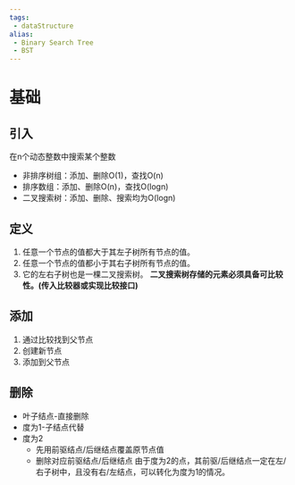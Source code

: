 ```yaml
---
tags:
 - dataStructure 
alias:
 - Binary Search Tree
 - BST
---
```

# 基础
## 引入
在n个动态整数中搜索某个整数
- 非排序树组：添加、删除O(1)，查找O(n)
- 排序数组：添加、删除O(n)，查找O(logn)
- 二叉搜索树：添加、删除、搜索均为O(logn)
## 定义
1. 任意一个节点的值都大于其左子树所有节点的值。
2. 任意一个节点的值都小于其右子树所有节点的值。
3. 它的左右子树也是一棵二叉搜索树。
**二叉搜索树存储的元素必须具备可比较性。(传入比较器或实现比较接口)**
## 添加
1. 通过比较找到父节点
2. 创建新节点
3. 添加到父节点
## 删除
- 叶子结点-直接删除
- 度为1-子结点代替
- 度为2
	- 先用前驱结点/后继结点覆盖原节点值
	- 删除对应前驱结点/后继结点
由于度为2的点，其前驱/后继结点一定在左/右子树中，且没有右/左结点，可以转化为度为1的情况。



